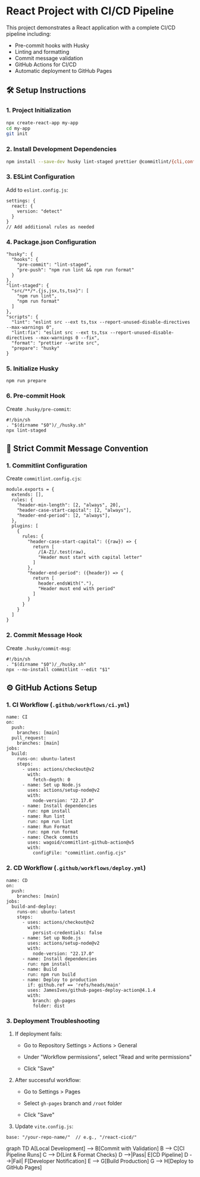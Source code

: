 
# React Project with CI/CD Pipeline

This project demonstrates a React application with a complete CI/CD pipeline including:
- Pre-commit hooks with Husky
- Linting and formatting
- Commit message validation
- GitHub Actions for CI/CD
- Automatic deployment to GitHub Pages

## 🛠️ Setup Instructions

### 1. Project Initialization
```bash
npx create-react-app my-app
cd my-app
git init
```
### 2. Install Development Dependencies
```bash
npm install --save-dev husky lint-staged prettier @commitlint/{cli,config-conventional}
```
### 3. ESLint Configuration

Add to  `eslint.config.js`:
```
settings: {
  react: {
    version: "detect"
  }
}
// Add additional rules as needed
```
### 4. Package.json Configuration
```
"husky": {
  "hooks": {
    "pre-commit": "lint-staged",
    "pre-push": "npm run lint && npm run format"
  }
},
"lint-staged": {
  "src/**/*.{js,jsx,ts,tsx}": [
    "npm run lint",
    "npm run format"
  ]
},
"scripts": {
  "lint": "eslint src --ext ts,tsx --report-unused-disable-directives --max-warnings 0",
  "lint:fix": "eslint src --ext ts,tsx --report-unused-disable-directives --max-warnings 0 --fix",
  "format": "prettier --write src",
  "prepare": "husky"
}
```
### 5. Initialize Husky
```
npm run prepare
```
### 6. Pre-commit Hook

Create  `.husky/pre-commit`:
```
#!/bin/sh
. "$(dirname "$0")/_/husky.sh"
npx lint-staged
```
## 🔏 Strict Commit Message Convention

### 1. Commitlint Configuration

Create  `commitlint.config.cjs`:
```
module.exports = {
  extends: [],
  rules: {
    "header-min-length": [2, "always", 20],
    "header-case-start-capital": [2, "always"],
    "header-end-period": [2, "always"],
  },
  plugins: [
    {
      rules: {
        "header-case-start-capital": ({raw}) => {
          return [
            /[A-Z]/.test(raw),
            "Header must start with capital letter"
          ]
        },
        "header-end-period": ({header}) => {
          return [
            header.endsWith("."),
            "Header must end with period"
          ]
        }
      }
    }
  ]
}
```
### 2. Commit Message Hook

Create  `.husky/commit-msg`:
```
#!/bin/sh
. "$(dirname "$0")/_/husky.sh"
npx --no-install commitlint --edit "$1"
```
## ⚙️ GitHub Actions Setup

### 1. CI Workflow (`.github/workflows/ci.yml`)
```
name: CI
on:
  push:
    branches: [main]
  pull_request:
    branches: [main]
jobs:
  build:
    runs-on: ubuntu-latest
    steps:
      - uses: actions/checkout@v2
        with:
          fetch-depth: 0
      - name: Set up Node.js
        uses: actions/setup-node@v2
        with:
          node-version: "22.17.0"
      - name: Install dependencies
        run: npm install
      - name: Run lint
        run: npm run lint
      - name: Run Format
        run: npm run format
      - name: Check commits
        uses: wagoid/commitlint-github-action@v5
        with:
          configFile: "commitlint.config.cjs"
```
### 2. CD Workflow (`.github/workflows/deploy.yml`)
```
name: CD
on:
  push:
    branches: [main]
jobs:
  build-and-deploy:
    runs-on: ubuntu-latest
    steps:
      - uses: actions/checkout@v2
        with:
          persist-credentials: false
      - name: Set up Node.js
        uses: actions/setup-node@v2
        with:
          node-version: "22.17.0"
      - name: Install dependencies
        run: npm install
      - name: Build
        run: npm run build
      - name: Deploy to production
        if: github.ref == 'refs/heads/main'
        uses: JamesIves/github-pages-deploy-action@4.1.4
        with:
          branch: gh-pages
          folder: dist
```
### 3. Deployment Troubleshooting

1.  If deployment fails:
    
    -   Go to Repository Settings > Actions > General
        
    -   Under "Workflow permissions", select "Read and write permissions"
        
    -   Click "Save"
        
2.  After successful workflow:
    
    -   Go to Settings > Pages
        
    -   Select  `gh-pages`  branch and  `/root`  folder
        
    -   Click "Save"
        
3.  Update  `vite.config.js`:
```
base: "/your-repo-name/"  // e.g., "/react-cicd/"
```
graph TD
    A[Local Development] --> B[Commit with Validation]
    B --> C[CI Pipeline Runs]
    C --> D{Lint & Format Checks}
    D -->|Pass| E[CD Pipeline]
    D -->|Fail| F[Developer Notification]
    E --> G[Build Production]
    G --> H[Deploy to GitHub Pages]